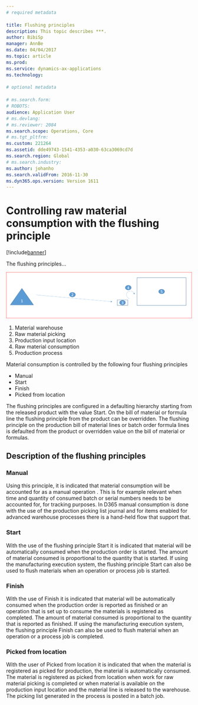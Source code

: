 ```yaml
---
# required metadata

title: Flushing principles
description: This topic describes ***.
author: BibiSp
manager: AnnBe
ms.date: 04/04/2017
ms.topic: article
ms.prod: 
ms.service: dynamics-ax-applications
ms.technology: 

# optional metadata

# ms.search.form: 
# ROBOTS: 
audience: Application User
# ms.devlang: 
# ms.reviewer: 2084
ms.search.scope: Operations, Core
# ms.tgt_pltfrm: 
ms.custom: 221264
ms.assetid: dde49743-1541-4353-a030-63ca3069cd7d
ms.search.region: Global
# ms.search.industry: 
ms.author: johanho
ms.search.validFrom: 2016-11-30
ms.dyn365.ops.version: Version 1611
---
```


# Controlling raw material consumption with the flushing principle 

[!include[banner](../includes/banner.md)]

The flushing principles...

[![](./media/scenario4.png)](./media/scenario4.png)

1.	Material warehouse
2.	Raw material picking
3.	Production input location
4.	Raw material consumption
5.	Production process

Material consumption is controlled by the following four flushing principles
-   Manual
-  	Start
-   Finish
-   Picked from location

The flushing principles are configured in a defaulting hierarchy starting from the released product with the value Start. On the bill of material or formula line the flushing principle from the product can be overridden. The flushing principle on the production bill of material lines or batch order formula lines is defaulted from the product or overridden value on the bill of material or formulas.

## Description of the flushing principles

### Manual
Using this principle, it is indicated that material consumption will be accounted for as a manual operation . This is for example relevant  when time and quantity of consumed batch or serial numbers needs to be accounted for, for tracking purposes. In D365 manual consumption is done with the use of the production picking list journal and for items enabled for advanced warehouse processes there is a hand-held flow that support that.

### Start
With the use of the flushing principle Start it is indicated that material will be automatically consumed when the production order is started. The amount of material consumed is proportional to the quantity that is started. If using the manufacturing execution system, the flushing principle Start can also be used to flush materials when an operation or process job is started.

### Finish
With the use of Finish it is indicated that material will be automatically consumed when the production order is reported as finished or an operation that is set up to consume the materials is registered as completed. The amount of material consumed is proportional to the quantity that is reported as finished. If using the manufacturing execution system, the flushing principle Finish can also be used to flush material when an operation or a process job is completed.

### Picked from location
With the user of Picked from location it is indicated that when the material is registered as picked for production, the material is automatically consumed. The material is registered as picked from location when work for raw material picking is completed or when material is available on the production input location and the material line is released to the warehouse. The picking list generated in the process is posted in a batch job.
